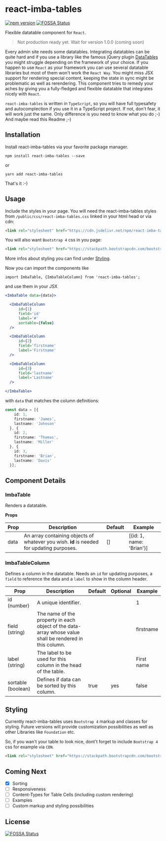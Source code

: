 # react-imba-tables

<!--[![Travis][build-badge]][build]
#[![npm package][npm-badge]][npm]
#[![Coveralls][coveralls-badge]][coveralls]-->

[![npm version](https://badge.fury.io/js/react-imba-tables.svg)](https://badge.fury.io/js/react-imba-tables)
[![FOSSA Status](https://app.fossa.io/api/projects/git%2Bgithub.com%2Fschoedav%2Freact-imba-tables.svg?type=shield)](https://app.fossa.io/projects/git%2Bgithub.com%2Fschoedav%2Freact-imba-tables?ref=badge_shield)

Flexible datatable component for `React`.

> Not production ready yet. Wait for version 1.0.0 (coming soon)

Every admin site needs some datatables. Integrating datatables can be quite hard and if you use a 
library like the famous jQuery plugin [DataTables](https://datatables.net/) you might struggle depending
on the framework of your choice. If you happen to use `React` as your framework you can use several 
datatable libraries but most of them won't work the `React Way`. You might miss JSX support for rendering
special content, keeping the state in sync might be problematic as well as rerendering. This component
tries to remedy your aches by giving you a fully-fledged and flexible datatable that integrates
nicely with `React`.

`react-imba-tables` is written in `TypeScript`, so you will have full typesafety and autocomplection 
if you use it in a TypeScript project. If not, don't fear, it will work just the same. Only difference
is you need to know what you do ;-) And maybe read this Readme ;-)

## Installation

Install react-imba-tables via your favorite package manager.

```
npm install react-imba-tables --save
```

or

```
yarn add react-imba-tables
```

That's it :-)

## Usage

Include the styles in your page. You will need the react-imba-tables styles from `/public/css/react-imba-tables.css`
linked in your html head or via cdn:

```html
<link rel="stylesheet" href="https://cdn.jsdelivr.net/npm/react-imba-tables@0.2.0/public/css/react-imba-tables.min.css">
```

You will also want `Bootstrap 4` css in you page:

```html
<link rel="stylesheet" href="https://stackpath.bootstrapcdn.com/bootstrap/4.4.1/css/bootstrap.min.css" integrity="sha384-Vkoo8x4CGsO3+Hhxv8T/Q5PaXtkKtu6ug5TOeNV6gBiFeWPGFN9MuhOf23Q9Ifjh" crossorigin="anonymous">
```

More infos about styling you can find under [Styling](#styling).

Now you can import the components like

```ecmascript 6
import ImbaTable, {ImbaTableColumn} from 'react-imba-tables';
```

and use them in your JSX

```jsx harmony
<ImbaTable data={data}>

  <ImbaTableColumn
      id={1}
      field='id'
      label='#'
      sortable={false}
  />

  <ImbaTableColumn
      id={2}
      field='firstname'
      label='Firstname'
  />

  <ImbaTableColumn
      id={3}
      field='lastname'
      label='Lastname'
  />

</ImbaTable>
```

with `data` that matches the column definitions:

```ts
const data = [{
    id: 1,
    firstname: 'James',
    lastname: 'Johnson'
  }, {
    id: 2,
    firstname: 'Thomas',
    lastname: 'Miller'
  }, {
    id: 3,
    firstname: 'Brian',
    lastname: 'Davis'
  }];
```

## Component Details

### ImbaTable

Renders a datatable.

**Props**

|     Prop     |   Description | Default | Example |
|----------|-------------|---|---|
| data |  An array containing objects of whatever you wish. **id** is needed for updating purposes. | [] | [{id: 1, name: 'Brian'}] |

### ImbaTableColumn

Defines a column in the datatable. Needs an `id` for updating purposes, a `field` to reference the
data and a `label` to show in the column header.

|     Prop     |   Description | Default | Optional | Example |
|----------|-------------|---|---|---|
| id (number) |  A unique identifier.  |  |  | 1 |
| field (string) |  The name of the property in each object of the data-array whose value shall be rendered in this column.  |  |  | firstname |
| label (string) |  The label to be used for this column in the head of the table.  |  |  | First name |
| sortable (boolean) | Defines if data can be sorted by this column. | true | yes | false

## <a name="styling">Styling</a>

Currently react-imba-tables uses `Bootstrap 4` markup and classes for styling. Future versions will
provide customization possibilities as well as other Libraries like `Foundation` etc.

So, if you wan't your table to look nice, dont't forget to include `Bootstrap 4` css for example
via `CDN`.

```html
<link rel="stylesheet" href="https://stackpath.bootstrapcdn.com/bootstrap/4.4.1/css/bootstrap.min.css" integrity="sha384-Vkoo8x4CGsO3+Hhxv8T/Q5PaXtkKtu6ug5TOeNV6gBiFeWPGFN9MuhOf23Q9Ifjh" crossorigin="anonymous">
```

## Coming Next

* [X] Sorting
* [ ] Responsiveness
* [ ] Content-Types for Table Cells (including custom rendering)
* [ ] Examples
* [ ] Custom markup and styling possibilities

[build-badge]: https://img.shields.io/travis/user/repo/master.png?style=flat-square
[build]: https://travis-ci.org/user/repo

[npm-badge]: https://img.shields.io/npm/v/npm-package.png?style=flat-square
[npm]: https://www.npmjs.com/package/react-imba-tables

[coveralls-badge]: https://img.shields.io/coveralls/user/repo/master.png?style=flat-square
[coveralls]: https://coveralls.io/github/user/repo


## License
[![FOSSA Status](https://app.fossa.io/api/projects/git%2Bgithub.com%2Fschoedav%2Freact-imba-tables.svg?type=large)](https://app.fossa.io/projects/git%2Bgithub.com%2Fschoedav%2Freact-imba-tables?ref=badge_large)